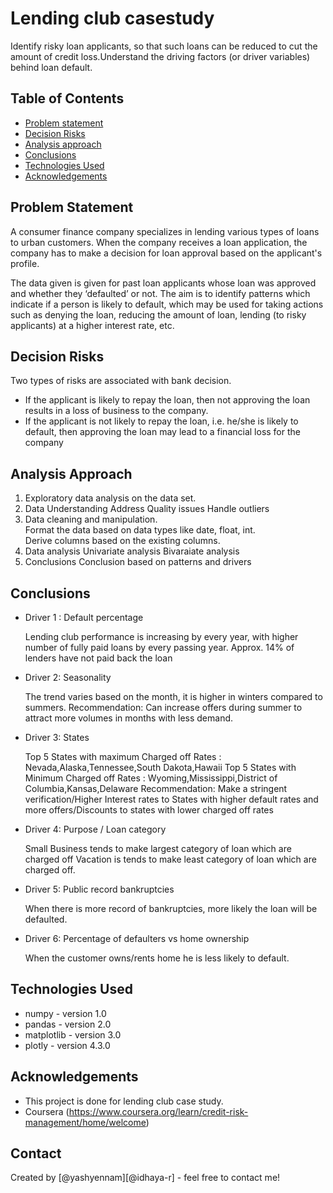 # Lending club casestudy

Identify risky loan applicants, so that such loans can be reduced to cut the amount of credit loss.Understand the driving factors (or driver variables) behind loan default.

## Table of Contents
* [Problem statement](#problem-statement)
* [Decision Risks](#decision-risks)
* [Analysis approach](#analysis-approach)
* [Conclusions](#conclusions)
* [Technologies Used](#technologies-used)
* [Acknowledgements](#acknowledgements)


<!-- You can include any other section that is pertinent to your problem -->
## Problem Statement
 A consumer finance company specializes in lending various types of loans to urban customers. When the company receives a loan application, the company has to make a decision for loan approval based on the applicant's profile.
 
 The data given is given for past loan applicants whose loan was approved and whether they ‘defaulted’ or not. The aim is to identify patterns which indicate if a person is likely to default, which may be used for taking actions such as denying the loan, reducing the amount of loan, lending (to risky applicants) at a higher interest rate, etc.

## Decision Risks

Two types of risks are associated with bank decision.
- If the applicant is likely to repay the loan, then not approving the loan results in a loss of business to the company. 
- If the applicant is not likely to repay the loan, i.e. he/she is likely to default, then approving the loan may lead to a financial loss for the company

<!-- You don't have to answer all the questions - just the ones relevant to your project. -->

## Analysis Approach

1. Exploratory data analysis on the data set.      
2. Data Understanding
    Address Quality issues
    Handle outliers
3. Data cleaning and manipulation.    
    Format the data based on data types like date, float, int.   
    Derive columns based on the existing columns. 
4. Data analysis
    Univariate analysis
    Bivaraiate analysis
5. Conclusions
    Conclusion based on patterns and drivers

## Conclusions
- Driver 1 : Default percentage

    Lending club performance is increasing by every year, with higher number of fully paid loans by every passing year.
    Approx. 14% of lenders have not paid back the loan
- Driver 2: Seasonality

    The trend varies based on the month, it is higher in winters compared to summers.
    Recommendation: Can increase offers during summer to attract more volumes in months with less demand.
- Driver 3: States

    Top 5 States with maximum Charged off Rates : Nevada,Alaska,Tennessee,South Dakota,Hawaii
    Top 5 States with Minimum Charged off Rates : Wyoming,Mississippi,District of Columbia,Kansas,Delaware
    Recommendation: Make a stringent verification/Higher Interest rates to States with higher default rates and more offers/Discounts to states with lower charged off rates
- Driver 4: Purpose / Loan category

    Small Business tends to make largest category of loan which are charged off
    Vacation is tends to make least category of loan which are charged off.
- Driver 5: Public record bankruptcies

    When there is more record of bankruptcies, more likely the loan will be defaulted.
- Driver 6:  Percentage of defaulters vs home ownership
    
    When the customer owns/rents home he is less likely to default.

<!-- You don't have to answer all the questions - just the ones relevant to your project. -->


## Technologies Used
- numpy - version 1.0
- pandas - version 2.0
- matplotlib - version 3.0
- plotly - version 4.3.0

<!-- As the libraries versions keep on changing, it is recommended to mention the version of library used in this project -->

## Acknowledgements
- This project is done for lending club case study.
- Coursera (https://www.coursera.org/learn/credit-risk-management/home/welcome)



## Contact
Created by [@yashyennam][@idhaya-r] - feel free to contact me!


<!-- Optional -->
<!-- ## License -->
<!-- This project is open source and available under the [... License](). -->

<!-- You don't have to include all sections - just the one's relevant to your project -->
